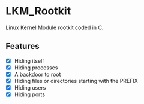 # LKM_Rootkit

Linux Kernel Module rootkit coded in C.

## Features
- [x] Hiding itself
- [x] Hiding processes
- [x] A backdoor to root 
- [x] Hiding files or directories starting with the PREFIX
- [x] Hiding users
- [x] Hiding ports
